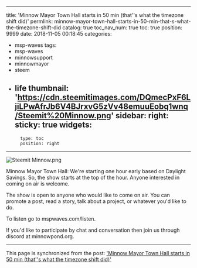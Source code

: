 
---
title: 'Minnow Mayor Town Hall starts in 50 min (that''s what the timezone shift did)'
permlink: minnow-mayor-town-hall-starts-in-50-min-that-s-what-the-timezone-shift-did
catalog: true
toc_nav_num: true
toc: true
position: 9999
date: 2018-11-05 00:18:45
categories:
- msp-waves
tags:
- msp-waves
- minnowsupport
- minnowmayor
- steem
- life
thumbnail: 'https://cdn.steemitimages.com/DQmecPxF6LjiLPwAfrJb6V4BJrxvG5zVv48emuuEobq1wnq/Steemit%20Minnow.png'
sidebar:
    right:
        sticky: true
widgets:
    -
        type: toc
        position: right
---


![Steemit Minnow.png](https://cdn.steemitimages.com/DQmecPxF6LjiLPwAfrJb6V4BJrxvG5zVv48emuuEobq1wnq/Steemit%20Minnow.png)

Minnow Mayor Town Hall:  We're starting one hour early based on Daylight Savings.  So, the show starts at the top of the hour.  Anyone interested in coming on air is welcome.

The show is open to anyone who would like to come on air.  You can promote a post, read a story, talk about a project, or whatever you'd like to do.

To listen go to mspwaves.com/listen.

If you'd like to participate by chat and conversation then join us through discord at minnowpond.org.

- - -

This page is synchronized from the post: ['Minnow Mayor Town Hall starts in 50 min (that''s what the timezone shift did)'](https://steemit.com/@aggroed/minnow-mayor-town-hall-starts-in-50-min-that-s-what-the-timezone-shift-did)
